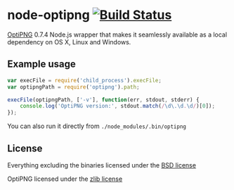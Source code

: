 # node-optipng [![Build Status](https://secure.travis-ci.org/yeoman/node-optipng.png?branch=master)](http://travis-ci.org/yeoman/node-optipng)

[OptiPNG](http://optipng.sourceforge.net) 0.7.4 Node.js wrapper that makes it seamlessly available as a local dependency on OS X, Linux and Windows.


## Example usage

```js
var execFile = require('child_process').execFile;
var optipngPath = require('optipng').path;

execFile(optipngPath, ['-v'], function(err, stdout, stderr) {
	console.log('OptiPNG version:', stdout.match(/\d\.\d.\d/)[0]);
});
```

You can also run it directly from `./node_modules/.bin/optipng`


## License

Everything excluding the binaries licensed under the [BSD license](http://opensource.org/licenses/bsd-license.php)

OptiPNG licensed under the [zlib license](http://optipng.sourceforge.net/license.txt)
